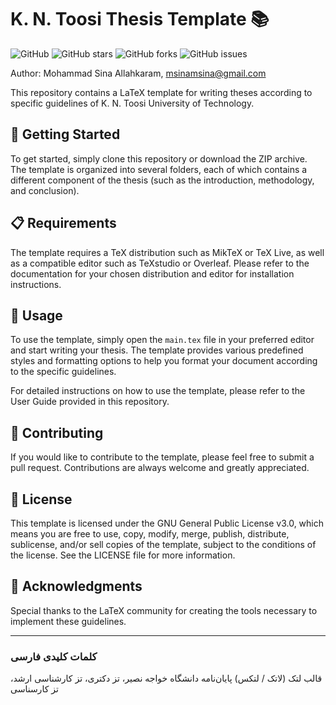 # K. N. Toosi Thesis Template 📚

![GitHub](https://img.shields.io/github/license/msinamsina/kntu-thesis)
![GitHub stars](https://img.shields.io/github/stars/msinamsina/kntu-thesis)
![GitHub forks](https://img.shields.io/github/forks/msinamsina/kntu-thesis)
![GitHub issues](https://img.shields.io/github/issues/msinamsina/kntu-thesis)

Author: Mohammad Sina Allahkaram, msinamsina@gmail.com

This repository contains a LaTeX template for writing theses according to specific guidelines of K. N. Toosi University of Technology.

## 🚀 Getting Started
To get started, simply clone this repository or download the ZIP archive. The template is organized into several folders, each of which contains a different component of the thesis (such as the introduction, methodology, and conclusion).

## 📋 Requirements
The template requires a TeX distribution such as MikTeX or TeX Live, as well as a compatible editor such as TeXstudio or Overleaf. Please refer to the documentation for your chosen distribution and editor for installation instructions.

## 🔧 Usage
To use the template, simply open the `main.tex` file in your preferred editor and start writing your thesis. The template provides various predefined styles and formatting options to help you format your document according to the specific guidelines.

For detailed instructions on how to use the template, please refer to the User Guide provided in this repository.

## 🤝 Contributing
If you would like to contribute to the template, please feel free to submit a pull request. Contributions are always welcome and greatly appreciated.

## 📄 License
This template is licensed under the GNU General Public License v3.0, which means you are free to use, copy, modify, merge, publish, distribute, sublicense, and/or sell copies of the template, subject to the conditions of the license. See the LICENSE file for more information.

## 🙏 Acknowledgments
Special thanks to the LaTeX community for creating the tools necessary to implement these guidelines.

---

### کلمات کلیدی فارسی
قالب لتک (لاتک / لتکس) پایان‌نامه دانشگاه خواجه نصیر، تز دکتری، تز کارشناسی ارشد، تز کارسناسی
